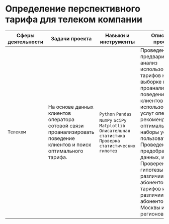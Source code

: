 # Определение перспективного тарифа для телеком компании

Сферы деятельности | Задачи проекта                                  | Навыки и инструменты         |Описание проекта                                                  |
------------------ | ------------------------------------------------|------------------------------|------------------------------------------------------------------|
`Телеком`| На основе данных клиентов оператора сотовой связи проанализировать поведение клиентов и поиск оптимального тарифа.| `Python` `Pandas` `NumPy` `SciPy` `Matplotlib` `Описательная статистика` `Проверка статистических гипотез`| Проведен предварительный анализ использования тарифов на выборке клиентов, проанализировано поведение клиентов при использовании услуг оператора и рекомендованы оптимальные наборы услуг для пользователей. Проведена предобработка данных, их анализ. Проверены гипотезы о различии выручки абонентов разных тарифов и различии выручки абонентов из Москвы и других регионов.|

